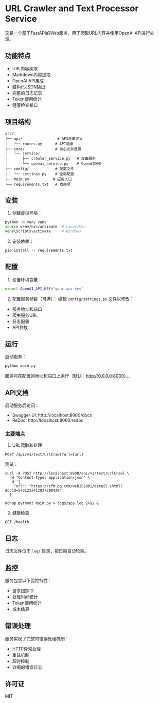 # URL Crawler and Text Processor Service

这是一个基于FastAPI的Web服务，用于爬取URL内容并使用OpenAI API进行处理。

## 功能特点

- URL内容爬取
- Markdown内容提取
- OpenAI API集成
- 结构化JSON输出
- 完整的日志记录
- Token使用统计
- 健康检查接口

## 项目结构

```
src/
├── api/                # API路由定义
│   └── routes.py      # API端点
├── core/              # 核心业务逻辑
│   └── service/       
│       ├── crawler_service.py   # 爬虫服务
│       └── openai_service.py    # OpenAI服务
├── config/            # 配置文件
│   └── settings.py    # 全局配置
├── main.py           # 应用入口
└── requirements.txt   # 依赖项
```

## 安装

1. 创建虚拟环境：
```bash
python -m venv venv
source venv/bin/activate  # Linux/Mac
venv\Scripts\activate     # Windows
```

2. 安装依赖：
```bash
pip install -r requirements.txt
```

## 配置

1. 设置环境变量：
```bash
export OpenAI_API_KEY="your-api-key"
```

2. 配置服务参数（可选）：
编辑 `config/settings.py` 文件以修改：
- 服务地址和端口
- 爬虫服务URL
- 日志配置
- API参数

## 运行

启动服务：
```bash
python main.py
```

服务将在配置的地址和端口上运行（默认：http://0.0.0.0:8000）。

## API文档

启动服务后访问：
- Swagger UI: http://localhost:8000/docs
- ReDoc: http://localhost:8000/redoc

### 主要端点

1. URL爬取和处理
```
POST /api/v1/text/urlCrawl?url={url}
```

测试：

```
curl -X POST http://localhost:8008/api/v1/text/urlCrawl \
  -H "Content-Type: application/json" \
  -d '{
    "url": "https://cfm.qq.com/web201801/detail.shtml?docid=5701232412837208438"
  }'
```

```
nohup python3 main.py > logs/app.log 2>&1 &
```


2. 健康检查
```
GET /health
```

## 日志

日志文件位于 `logs` 目录，按日期自动轮转。

## 监控

服务包含以下监控特性：
- 请求跟踪ID
- 处理时间统计
- Token使用统计
- 成本估算

## 错误处理

服务实现了完整的错误处理机制：
- HTTP异常处理
- 重试机制
- 超时控制
- 详细的错误日志

## 许可证

MIT 